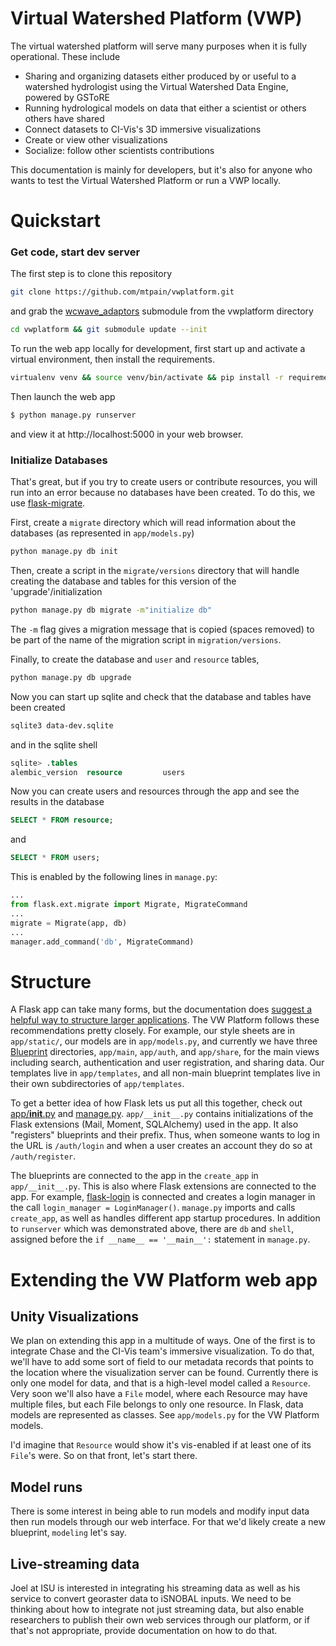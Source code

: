 # Virtual Watershed Platform (VWP)

The virtual watershed platform will serve many purposes when it is fully
operational. These include 

- Sharing and organizing datasets either produced by or useful to a watershed
  hydrologist using the Virtual Watershed Data Engine, powered by GSToRE
- Running hydrological models on data that either a scientist or others others have shared
- Connect datasets to CI-Vis's 3D immersive visualizations
- Create or view other visualizations
- Socialize: follow other scientists contributions

This documentation is mainly for developers, but it's also 
for anyone who wants to test the Virtual Watershed Platform or run a VWP
locally.

# Quickstart

### Get code, start dev server

The first step is to clone this repository

```bash
git clone https://github.com/mtpain/vwplatform.git 
```

and grab the [wcwave_adaptors]() submodule from the vwplatform directory

```bash
cd vwplatform && git submodule update --init
```

To run the web app locally for development, first start up and activate a virtual
environment, then install the requirements.

```bash
virtualenv venv && source venv/bin/activate && pip install -r requirements.txt
```

Then launch the web app

```bash
$ python manage.py runserver
```

and view it at http://localhost:5000 in your web browser.

### Initialize Databases

That's great, but if you try to create users or contribute resources, you will
run into an error because no databases have been created. To do this, we use
[flask-migrate](https://flask-migrate.readthedocs.org/en/latest/). 

First, create a `migrate` directory which will read information about the
databases (as represented in `app/models.py`)

```bash
python manage.py db init
```

Then, create a script in the `migrate/versions` directory that will handle
creating the database and tables for this version of the
'upgrade'/initialization

```bash
python manage.py db migrate -m"initialize db"
```

The `-m` flag gives a migration message that is copied (spaces removed) to be
part of the name of the migration script in `migration/versions`. 

Finally, to create the database and `user` and `resource` tables, 

```bash
python manage.py db upgrade
```

Now you can start up sqlite and check that the database and tables have been
created

```bash
sqlite3 data-dev.sqlite
```

and in the sqlite shell

```sql
sqlite> .tables
alembic_version  resource         users
```

Now you can create users and resources through the app and see the results in
the database

```sql
SELECT * FROM resource;
```

and

```sql
SELECT * FROM users;
```

This is enabled by the following lines in `manage.py`:

```python
...
from flask.ext.migrate import Migrate, MigrateCommand
...
migrate = Migrate(app, db)
...
manager.add_command('db', MigrateCommand)
```

# Structure

A Flask app can take many forms, but the documentation does [suggest a helpful
way to structure larger
applications](http://flask.pocoo.org/docs/0.10/patterns/packages/). The VW
Platform follows these recommendations pretty closely. For example, our 
style sheets are in `app/static/`, our models are in `app/models.py`, and
currently we have three
[Blueprint](http://flask.pocoo.org/docs/0.10/blueprints/) directories,
`app/main`, `app/auth`, and `app/share`, for the main views including search,
authentication and user registration, and sharing data. Our templates live in
`app/templates`, and all non-main blueprint templates live in their own
subdirectories of `app/templates`.

To get a better idea of how Flask lets us put all this together, check out 
[app/__init__.py](https://github.com/mtpain/vwplatform/blob/master/app/__init__.py)
and [manage.py](https://github.com/mtpain/vwplatform/blob/master/manage.py).
`app/__init__.py` contains initializations of the Flask extensions (Mail,
Moment, SQLAlchemy) used in the app. It also "registers" blueprints and their
prefix. Thus, when someone wants to log in the URL is `/auth/login` and when
a user creates an account they do so at `/auth/register`.

The blueprints are connected to the app in the `create_app` in 
`app/__init__.py`. This is also where Flask extensions are connected to the app.
For example, [flask-login](https://flask-login.readthedocs.org/en/latest/) is
connected and creates a login manager in the call `login_manager =
LoginManager()`. `manage.py` imports and calls `create_app`, as well as
handles different app startup procedures. In addition to `runserver` which was
demonstrated above, there are `db` and `shell`, assigned before the 
`if __name__ == '__main__':` statement in `manage.py`. 


# Extending the VW Platform web app

## Unity Visualizations

We plan on extending this app in a multitude of ways. One of the first is to
integrate Chase and the CI-Vis team's immersive visualization. To do that, we'll
have to add some sort of field to our metadata records that points to the
location where the visualization server can be found. Currently there is only
one model for data, and that is a high-level model called a `Resource`. Very
soon we'll also have a `File` model, where each Resource may have multiple
files, but each File belongs to only one resource. In Flask, data models are
represented as classes. See `app/models.py` for the VW Platform models.

I'd imagine that `Resource` would show it's vis-enabled if at least one of its
`File`'s were. So on that front, let's start there.

## Model runs

There is some interest in being able to run models and modify input data then
run models through our web interface. For that we'd likely create a new
blueprint, `modeling` let's say. 

## Live-streaming data

Joel at ISU is interested in integrating his streaming data as well as his
service to convert georaster data to iSNOBAL inputs. We need to be thinking
about how to integrate not just streaming data, but also enable researchers to
publish their own web services through our platform, or if that's not
appropriate, provide documentation on how to do that.
